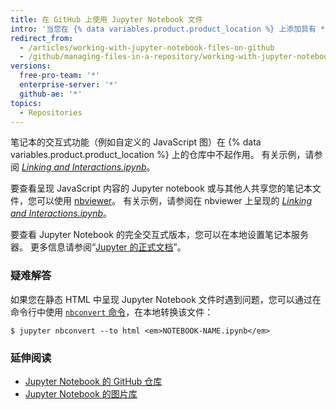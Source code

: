 ```yaml
---
title: 在 GitHub 上使用 Jupyter Notebook 文件
intro: '当您在 {% data variables.product.product_location %} 上添加具有 *.ipynb* 扩展名的 Jupyter Notebook 或 IPython Notebook 文件时，它们将在您的仓库中呈现为静态 HTML 文件。'
redirect_from:
  - /articles/working-with-jupyter-notebook-files-on-github
  - /github/managing-files-in-a-repository/working-with-jupyter-notebook-files-on-github
versions:
  free-pro-team: '*'
  enterprise-server: '*'
  github-ae: '*'
topics:
  - Repositories
---
```


笔记本的交互式功能（例如自定义的 JavaScript 图）在 {% data variables.product.product_location %} 上的仓库中不起作用。 有关示例，请参阅 [*Linking and Interactions.ipynb*](https://github.com/bokeh/bokeh-notebooks/blob/main/tutorial/06%20-%20Linking%20and%20Interactions.ipynb)。

要查看呈现 JavaScript 内容的 Jupyter notebook 或与其他人共享您的笔记本文件，您可以使用 [nbviewer](https://nbviewer.jupyter.org/)。 有关示例，请参阅在 nbviewer 上呈现的 [*Linking and Interactions.ipynb*](https://nbviewer.jupyter.org/github/bokeh/bokeh-notebooks/blob/main/tutorial/06%20-%20Linking%20and%20Interactions.ipynb)。

要查看 Jupyter Notebook 的完全交互式版本，您可以在本地设置笔记本服务器。 更多信息请参阅“[Jupyter 的正式文档](http://jupyter.readthedocs.io/en/latest/index.html)”。

### 疑难解答

如果您在静态 HTML 中呈现 Jupyter Notebook 文件时遇到问题，您可以通过在命令行中使用 [`nbconvert` 命令](https://github.com/jupyter/nbconvert)，在本地转换该文件：

```shell
$ jupyter nbconvert --to html <em>NOTEBOOK-NAME.ipynb</em>
```

### 延伸阅读

- [Jupyter Notebook 的 GitHub 仓库](https://github.com/jupyter/jupyter_notebook)
- [Jupyter Notebook 的图片库](https://github.com/jupyter/jupyter/wiki/A-gallery-of-interesting-Jupyter-Notebooks)

